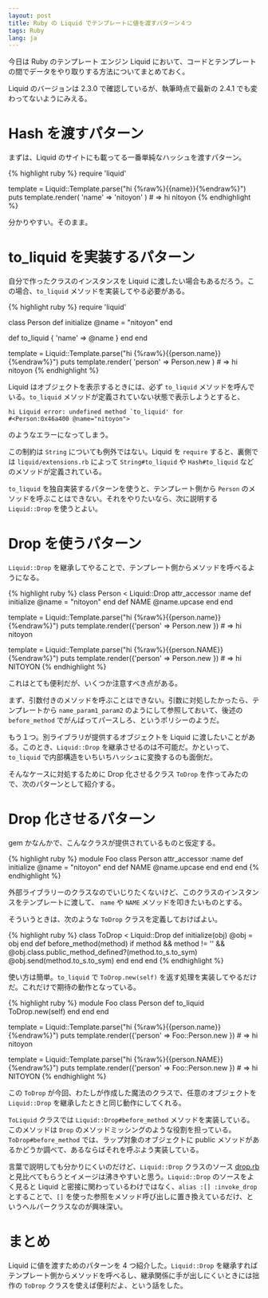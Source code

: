 ```yaml
---
layout: post
title: Ruby の Liquid でテンプレートに値を渡すパターン４つ
tags: Ruby
lang: ja
---
```

今日は Ruby のテンプレート エンジン Liquid において、コードとテンプレートの間でデータをやり取りする方法についてまとめておく。

Liquid のバージョンは 2.3.0 で確認しているが、執筆時点で最新の 2.4.1 でも変わってないようにみえる。


Hash を渡すパターン
===================

まずは、Liquid のサイトにも載ってる一番単純なハッシュを渡すパターン。

{% highlight ruby %}
require 'liquid'

template = Liquid::Template.parse("hi {%raw%}{{name}}{%endraw%}")
puts template.render( 'name' => 'nitoyon' ) # => hi nitoyon
{% endhighlight %}

分かりやすい。そのまま。


to_liquid を実装するパターン
============================

自分で作ったクラスのインスタンスを Liquid に渡したい場合もあるだろう。この場合、`to_liquid` メソッドを実装してやる必要がある。

{% highlight ruby %}
require 'liquid'

class Person
  def initialize
    @name = "nitoyon"
  end

  def to_liquid
    { 'name' => @name }
  end
end

template = Liquid::Template.parse("hi {%raw%}{{person.name}}{%endraw%}")
puts template.render( 'person' => Person.new ) # => hi nitoyon
{% endhighlight %}

Liquid はオブジェクトを表示するときには、必ず `to_liquid` メソッドを呼んでいる。`to_liquid` メソッドが定義されていない状態で表示しようとすると、

    hi Liquid error: undefined method `to_liquid' for 
    #<Person:0x46a400 @name="nitoyon">

のようなエラーになってしまう。

この制約は `String` についても例外ではない。Liquid を `require` すると、裏側では `liquid/extensions.rb` によって `String#to_liquid` や `Hash#to_liquid` などのメソッドが定義されている。

`to_liquid` を独自実装するパターンを使うと、テンプレート側から `Person` のメソッドを呼ぶことはできない。それをやりたいなら、次に説明する `Liquid::Drop` を使うとよい。


Drop を使うパターン
===================

`Liquid::Drop` を継承してやることで、テンプレート側からメソッドを呼べるようになる。

{% highlight ruby %}
class Person < Liquid::Drop
  attr_accessor :name
  def initialize
    @name = "nitoyon"
  end
  def NAME
    @name.upcase
  end
end

template = Liquid::Template.parse("hi {%raw%}{{person.name}}{%endraw%}")
puts template.render({'person' => Person.new })  # => hi nitoyon

template = Liquid::Template.parse("hi {%raw%}{{person.NAME}}{%endraw%}")
puts template.render({'person' => Person.new })  # => hi NITOYON
{% endhighlight %}

これはとても便利だが、いくつか注意すべき点がある。

まず、引数付きのメソッドを呼ぶことはできない。引数に対処したかったら、テンプレートから `name_param1_param2` のようにして参照しておいて、後述の `before_method` でがんばってパースしろ、というポリシーのようだ。

もう１つ。別ライブラリが提供するオブジェクトを Liquid に渡したいことがある。このとき、`Liquid::Drop` を継承させるのは不可能だ。かといって、`to_liquid` で内部構造をいちいちハッシュに変換するのも面倒だ。

そんなケースに対処するために Drop 化させるクラス `ToDrop` を作ってみたので、次のパターンとして紹介する。


Drop 化させるパターン
=====================

gem かなんかで、こんなクラスが提供されているものと仮定する。

{% highlight ruby %}
module Foo
  class Person
    attr_accessor :name
    def initialize
      @name = "nitoyon"
    end
    def NAME
      @name.upcase
    end
  end
end
{% endhighlight %}

外部ライブラリーのクラスなのでいじりたくないけど、このクラスのインスタンスをテンプレートに渡して、 `name` や `NAME` メソッドを叩きたいものとする。

そういうときは、次のような `ToDrop` クラスを定義しておけばよい。

{% highlight ruby %}
class ToDrop < Liquid::Drop
  def initialize(obj)
    @obj = obj
  end
  def before_method(method)
    if method && method != '' && @obj.class.public_method_defined?(method.to_s.to_sym)
      @obj.send(method.to_s.to_sym)
    end
  end
end
{% endhighlight %}

使い方は簡単。`to_liquid` で `ToDrop.new(self)` を返す処理を実装してやるだけだ。これだけで期待の動作となっている。

{% highlight ruby %}
module Foo
  class Person
    def to_liquid
      ToDrop.new(self)
    end
  end
end

template = Liquid::Template.parse("hi {%raw%}{{person.name}}{%endraw%}")
puts template.render({'person' => Foo::Person.new }) # => hi nitoyon

template = Liquid::Template.parse("hi {%raw%}{{person.NAME}}{%endraw%}")
puts template.render({'person' => Foo::Person.new }) # => hi NITOYON
{% endhighlight %}

この `ToDrop` が今回、わたしが作成した魔法のクラスで、任意のオブジェクトを `Liquid::Drop` を継承したときと同じ動作にしてくれる。

`ToLiquid` クラスでは `Liquid::Drop#before_method` メソッドを実装している。このメソッドは `Drop` のメソッドミッシングのような役割を担っている。`ToDrop#before_method` では、ラップ対象のオブジェクトに public メソッドがあるかどうか調べて、あるならばそれを呼ぶよう実装している。

言葉で説明しても分かりにくいのだけど、`Liquid::Drop` クラスのソース [drop.rb](https://github.com/Shopify/liquid/blob/master/lib/liquid/drop.rb) と見比べてもらうとイメージは沸きやすいと思う。`Liquid::Drop` のソースをよく見ると Liquid と密接に関わっているわけではなく、`alias :[] :invoke_drop` とすることで、`[]` を使った参照をメソッド呼び出しに置き換えているだけ、というヘルパークラスなのが興味深い。


まとめ
======

Liquid に値を渡すためのパターンを 4 つ紹介した。`Liquid::Drop` を継承すればテンプレート側からメソッドを呼べるし、継承関係に手が出しにくいときには拙作の `ToDrop` クラスを使えば便利だよ、という話をした。